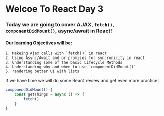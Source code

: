 # Welcoe To React Day 3

### Today we are going to cover AJAX, `fetch()`, `componentDidMount()`, async/await in React!

#### Our learning Objectives will be: 
    1. Makeing Ajax calls with `fetch()` in react
    2. Using Async/Await and or promises for syncronicity in react
    3. Understanding some of the basic Lifecycle Methods
    4. Understanding why and when to use `componentDidMount()`
    5. rendering better UI with lists

If we have time we will do some React review and get even more practice!

```javascript
componendDidMount() {
    const getThings = async () => {
        fetch()
    }
}

```